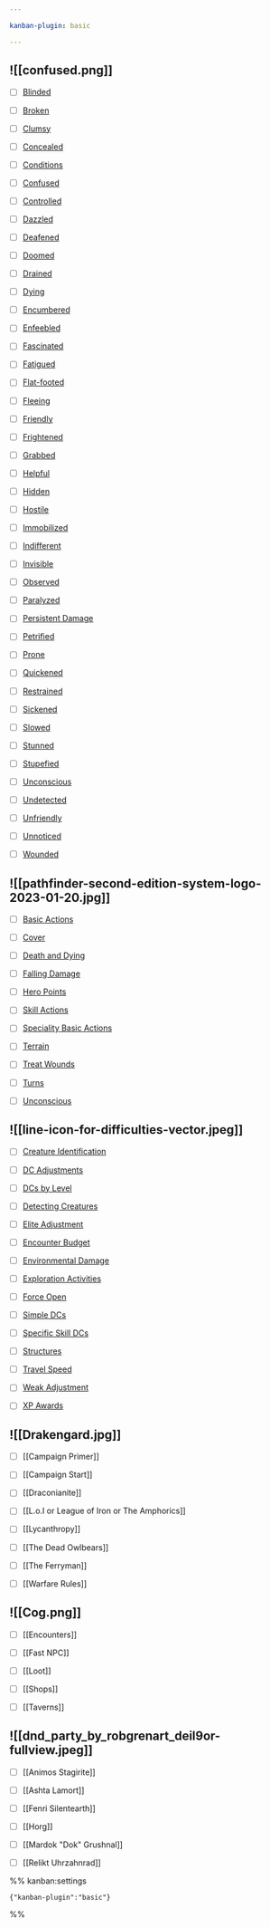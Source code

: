 ```yaml
---

kanban-plugin: basic

---
```


## ![[confused.png]]

- [ ] [Blinded](../Conditions/Blinded.md)
- [ ] [Broken](../Conditions/Broken.md)
- [ ] [Clumsy](../Conditions/Clumsy.md)
- [ ] [Concealed](../Conditions/Concealed.md)
- [ ] [Conditions](Mechanics/Conditions/Conditions)
- [ ] [Confused](../Conditions/Confused.md)
- [ ] [Controlled](../Conditions/Controlled.md)
- [ ] [Dazzled](../Conditions/Dazzled.md)
- [ ] [Deafened](../Conditions/Deafened.md)
- [ ] [Doomed](../Conditions/Doomed.md)
- [ ] [Drained](../Conditions/Drained.md)
- [ ] [Dying](../Conditions/Dying.md)
- [ ] [Encumbered](../Conditions/Encumbered.md)
- [ ] [Enfeebled](../Conditions/Enfeebled.md)
- [ ] [Fascinated](../Conditions/Fascinated.md)
- [ ] [Fatigued](../Conditions/Fatigued.md)
- [ ] [Flat-footed](../Conditions/Flat-footed.md)
- [ ] [Fleeing](../Conditions/Fleeing.md)
- [ ] [Friendly](../Conditions/Friendly.md)
- [ ] [Frightened](../Conditions/Frightened.md)
- [ ] [Grabbed](../Conditions/Grabbed.md)
- [ ] [Helpful](../Conditions/Helpful.md)
- [ ] [Hidden](../Conditions/Hidden.md)
- [ ] [Hostile](../Conditions/Hostile.md)
- [ ] [Immobilized](../Conditions/Immobilized.md)
- [ ] [Indifferent](../Conditions/Indifferent.md)
- [ ] [Invisible](../Conditions/Invisible.md)
- [ ] [Observed](../Conditions/Observed.md)
- [ ] [Paralyzed](../Conditions/Paralyzed.md)
- [ ] [Persistent Damage](../Conditions/Persistent%20Damage.md)
- [ ] [Petrified](../Conditions/Petrified.md)
- [ ] [Prone](../Conditions/Prone.md)
- [ ] [Quickened](../Conditions/Quickened.md)
- [ ] [Restrained](../Conditions/Restrained.md)
- [ ] [Sickened](../Conditions/Sickened.md)
- [ ] [Slowed](../Conditions/Slowed.md)
- [ ] [Stunned](../Conditions/Stunned.md)
- [ ] [Stupefied](../Conditions/Stupefied.md)
- [ ] [Unconscious](../Conditions/Unconscious.md)
- [ ] [Undetected](../Conditions/Undetected.md)
- [ ] [Unfriendly](../Conditions/Unfriendly.md)
- [ ] [Unnoticed](../Conditions/Unnoticed.md)
- [ ] [Wounded](../Conditions/Wounded.md)


## ![[pathfinder-second-edition-system-logo-2023-01-20.jpg]]

- [ ] [Basic Actions](Rules%20Reference.md#Basic%20Actions)
- [ ] [Cover](Rules%20Reference.md#Cover)
- [ ] [Death and Dying](Rules%20Reference.md#Death%20and%20Dying)
- [ ] [Falling Damage](Rules%20Reference.md#Falling%20Damage)
- [ ] [Hero Points](Rules%20Reference.md#Hero%20Points)
- [ ] [Skill Actions](Rules%20Reference.md#Skill%20Actions)
- [ ] [Speciality Basic Actions](Rules%20Reference.md#Speciality%20Basic%20Actions)
- [ ] [Terrain](Rules%20Reference.md#Terrain)
- [ ] [Treat Wounds](Rules%20Reference.md#Treat%20Wounds)
- [ ] [Turns](Rules%20Reference.md#Turns)
- [ ] [Unconscious](Rules%20Reference.md#Unconscious)


## ![[line-icon-for-difficulties-vector.jpeg]]

- [ ] [Creature Identification](Rules%20Reference.md#Creature%20Identification)
- [ ] [DC Adjustments](Rules%20Reference.md#DC%20Adjustments)
- [ ] [DCs by Level](Rules%20Reference.md#DCs%20by%20Level)
- [ ] [Detecting Creatures](Rules%20Reference.md#Detecting%20Creatures)
- [ ] [Elite Adjustment](Rules%20Reference.md#Elite%20Adjustment)
- [ ] [Encounter Budget](Rules%20Reference.md#Encounter%20Budget)
- [ ] [Environmental Damage](Rules%20Reference.md#Environmental%20Damage)
- [ ] [Exploration Activities](Rules%20Reference.md#Exploration%20Activities)
- [ ] [Force Open](Rules%20Reference.md#Force%20Open)
- [ ] [Simple DCs](Rules%20Reference.md#Simple%20DCs)
- [ ] [Specific Skill DCs](Rules%20Reference.md#Specific%20Skill%20DCs)
- [ ] [Structures](Rules%20Reference.md#Structures)
- [ ] [Travel Speed](Rules%20Reference.md#Travel%20Speed)
- [ ] [Weak Adjustment](Rules%20Reference.md#Weak%20Adjustment)
- [ ] [XP Awards](Rules%20Reference.md#XP%20Awards)


## ![[Drakengard.jpg]]

- [ ] [[Campaign Primer]]
- [ ] [[Campaign Start]]
- [ ] [[Draconianite]]
- [ ] [[L.o.I or League of Iron or The Amphorics]]
- [ ] [[Lycanthropy]]
- [ ] [[The Dead Owlbears]]
- [ ] [[The Ferryman]]
- [ ] [[Warfare Rules]]


## ![[Cog.png]]

- [ ] [[Encounters]]
- [ ] [[Fast NPC]]
- [ ] [[Loot]]
- [ ] [[Shops]]
- [ ] [[Taverns]]


## ![[dnd_party_by_robgrenart_deil9or-fullview.jpeg]]

- [ ] [[Animos Stagirite]]
- [ ] [[Ashta Lamort]]
- [ ] [[Fenri Silentearth]]
- [ ] [[Horg]]
- [ ] [[Mardok "Dok" Grushnal]]
- [ ] [[Relikt Uhrzahnrad]]




%% kanban:settings
```
{"kanban-plugin":"basic"}
```
%%